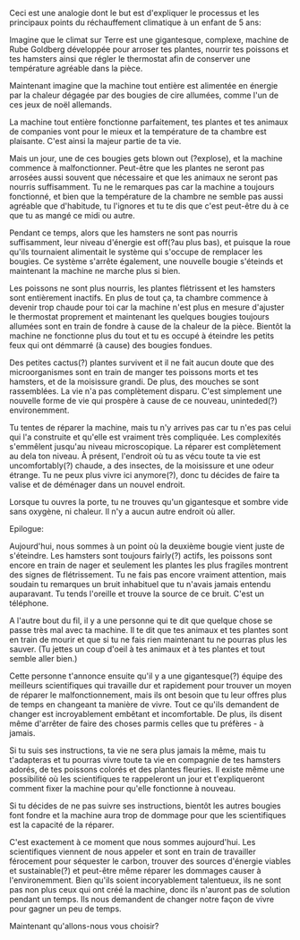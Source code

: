 Ceci est une analogie dont le but est d'expliquer le processus et les principaux points du réchauffement climatique à un enfant de 5 ans:

Imagine que le climat sur Terre est une gigantesque, complexe, machine de Rube Goldberg développée pour arroser tes plantes, nourrir tes poissons et tes hamsters ainsi que régler le thermostat afin de conserver une température agréable dans la pièce.

Maintenant imagine que la machine tout entière est alimentée en énergie par la chaleur dégagée par des bougies de cire allumées, comme l'un de ces jeux de noël allemands.

La machine tout entière fonctionne parfaitement, tes plantes et tes animaux de companies vont pour le mieux et la température de ta chambre est plaisante. C'est ainsi la majeur partie de ta vie.

Mais un jour, une de ces bougies gets blown out (?explose), et la machine commence à malfonctionner. Peut-être que les plantes ne seront pas arrosées aussi souvent que nécessaire et que les animaux ne seront pas nourris suffisamment. Tu ne le remarques pas car la machine a toujours fonctionné, et bien que la température de la chambre ne semble pas aussi agréable que d'habitude, tu l'ignores et tu te dis que c'est peut-être du à ce que tu as mangé ce midi ou autre.

Pendant ce temps, alors que les hamsters ne sont pas nourris suffisamment, leur niveau d'énergie est off(?au plus bas), et puisque la roue qu'ils tournaient alimentait le système qui s'occupe de remplacer les bougies. Ce système s'arrête également, une nouvelle bougie s'éteinds et maintenant la machine ne marche plus si bien.

Les poissons ne sont plus nourris, les plantes flétrissent et les hamsters sont entièrement inactifs. En plus de tout ça, ta chambre commence à devenir trop chaude pour toi car la machine n'est plus en mesure d'ajuster le thermostat proprement et maintenant les quelques bougies toujours allumées sont en train de fondre à cause de la chaleur de la pièce. Bientôt la machine ne fonctionne plus du tout et tu es occupé à éteindre les petits feux qui ont démmarré (à cause) des bougies fondues.

Des petites cactus(?) plantes survivent et il ne fait aucun doute que des microorganismes sont en train de manger tes poissons morts et tes hamsters, et de la moisissure grandi. De plus, des mouches se sont rassemblées. La vie n'a pas complètement disparu. C'est simplement une nouvelle forme de vie qui	prospère à cause de ce nouveau, uninteded(?) environemment.

Tu tentes de réparer la machine, mais tu n'y arrives pas car tu n'es pas celui qui l'a construite et qu'elle est vraiment très compliquée. Les complexités s'emmêlent jusqu'au niveau microscopique. La réparer est complètement au dela ton niveau. À présent, l'endroit où tu as vécu toute ta vie est uncomfortably(?) chaude, a des insectes, de la moisissure et une odeur étrange. Tu ne peux plus vivre ici anymore(?), donc tu décides de faire ta valise et de déménager dans un nouvel endroit.

Lorsque tu ouvres la porte, tu ne trouves qu'un gigantesque et sombre vide sans oxygène, ni chaleur. Il n'y a aucun autre endroit où aller.


Epilogue:

Aujourd'hui, nous sommes à un point où la deuxième bougie vient juste de s'éteindre. Les hamsters sont toujours fairly(?) actifs, les poissons sont encore en train de nager et seulement les plantes les plus fragiles montrent des signes de flétrissement. Tu ne fais pas encore vraiment attention, mais soudain tu remarques un bruit inhabituel que tu n'avais jamais entendu auparavant. Tu tends l'oreille et trouve la source de ce bruit. C'est un téléphone.

A l'autre bout du fil, il y a une personne qui te dit que quelque chose se passe très mal avec ta machine. Il te dit que tes animaux et tes plantes sont en train de mourir et que si tu ne fais rien maintenant tu ne pourras plus les sauver. (Tu jettes un coup d'oeil à tes animaux et à tes plantes et tout semble aller bien.)

Cette personne t'annonce ensuite qu'il y a une gigantesque(?) équipe des meilleurs scientifiques qui travaille dur et rapidement pour trouver un moyen de réparer le malfonctionnement, mais ils ont besoin que tu leur offres plus de temps en changeant ta manière de vivre. Tout ce qu'ils demandent de changer est incroyablement embêtant et incomfortable. De plus, ils disent même d'arrêter de faire des choses parmis celles que tu préfères - à jamais.

Si tu suis ses instructions, ta vie ne sera plus jamais la même, mais tu t'adapteras et tu pourras vivre toute ta vie en compagnie de tes hamsters adorés, de tes poissons colorés et des plantes fleuries. Il existe même une possibilité où les scientifiques te rappeleront un jour et t'expliqueront comment fixer la machine pour qu'elle fonctionne à nouveau.  

Si tu décides de ne pas suivre ses instructions, bientôt les autres bougies font fondre et la machine aura trop de dommage pour que les scientifiques est la capacité de la réparer.

C'est exactement à ce moment que nous sommes aujourd'hui. Les scientifiques viennent de nous appeler et sont en train de travailler férocement pour séquester le carbon, trouver des sources d'énergie viables et sustainable(?) et peut-être même réparer les dommages causer à l'environemment. Bien qu'ils soient incoryablement talentueux, ils ne sont pas non plus ceux qui ont créé la machine, donc ils n'auront pas de solution pendant un temps. Ils nous demandent de changer notre façon de vivre pour gagner un peu de temps.

Maintenant qu'allons-nous vous choisir?

